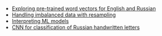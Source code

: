 - [Exploring pre-trained word vectors for English and Russian](https://github.com/maya-ami/DL_notebooks/blob/master/exploring_word_vectors.ipynb)
- [Handling imbalanced data with resampling](https://github.com/maya-ami/DL_notebooks/blob/master/handling-imbalanced-data-with-resampling.ipynb)
- [Interpreting ML models](https://github.com/maya-ami/DL_notebooks/blob/master/explain-your-ml-model-no-more-black-boxes.ipynb)
- [CNN for classification of Russian handwritten letters](https://github.com/maya-ami/mldl_notebooks/blob/master/cnn-for-handwritten-letters-classification.ipynb)
